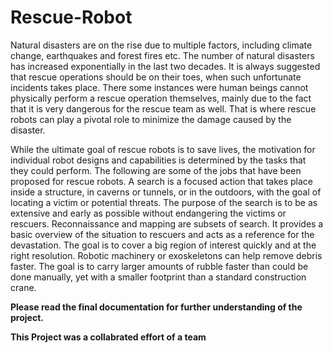 # Rescue-Robot

Natural disasters are on the rise due to multiple factors, including climate change, earthquakes and forest fires etc. The number of natural disasters has increased exponentially in the last two decades. It is always suggested that rescue operations should be on their toes, when such unfortunate incidents takes place. There some instances were human beings cannot physically perform a rescue operation themselves, mainly due to the fact that it is very dangerous for the rescue team as well. That is where rescue robots can play a pivotal role to minimize the damage caused by the disaster.

While the ultimate goal of rescue robots is to save lives, the motivation for individual robot designs and capabilities is determined by the tasks that they could perform. The following are some of the jobs that have been proposed for rescue robots. A search is a focused action that takes place inside a structure, in caverns or tunnels, or in the outdoors, with the goal of locating a victim or potential threats. The purpose of the search is to be as extensive and early as possible without endangering the victims or rescuers. Reconnaissance and mapping are subsets of search. It provides a basic overview of the situation to rescuers and acts as a reference for the devastation. The goal is to cover a big region of interest quickly and at the right resolution. Robotic machinery or exoskeletons can help remove debris faster. The goal is to carry larger amounts of rubble faster than could be done manually, yet with a smaller footprint than a standard construction crane.


**Please read the final documentation for further understanding of the project.**

**This Project was a collabrated effort of a team**